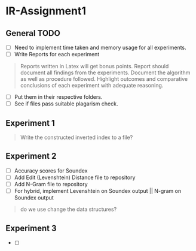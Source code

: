 # IR-Assignment1

## General TODO
- [ ] Need to implement time taken and memory usage for all experiments.
- [ ] Write Reports for each experiment
> Reports written in Latex will get bonus points. Report should
document all findings from the experiments. Document the algorithm as well
as procedure followed. Highlight outcomes and comparative conclusions of
each experiment with adequate reasoning.
- [ ] Put them in their respective folders.
- [ ] See if files pass suitable plagarism check.

## Experiment 1
> Write the constructed inverted index to a file?

## Experiment 2
- [ ] Accuracy scores for Soundex
- [ ] Add Edit (Levenshtein) Distance file to repository
- [ ] Add N-Gram file to repository
- [ ] For hybrid, implement Levenshtein on Soundex output || N-gram on Soundex output

> do we use change the data structures?

## Experiment 3
- [ ] 